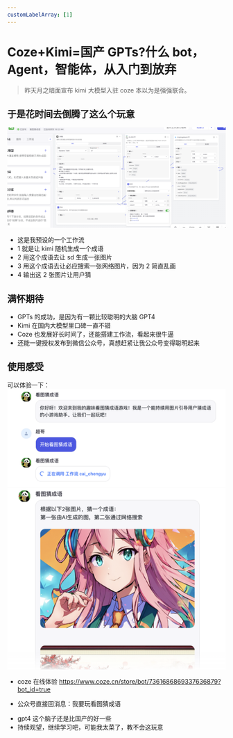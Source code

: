 ```yaml
---
customLabelArray: [1]
---
```


# <Label :level='1'/> Coze+Kimi=国产 GPTs?什么 bot，Agent，智能体，从入门到放弃

> 昨天月之暗面宣布 kimi 大模型入驻 coze 本以为是强强联合。

## 于是花时间去倒腾了这么个玩意

![alt text](./img/image.png)

- 这是我预设的一个工作流
- 1 就是让 kimi 随机生成一个成语
- 2 用这个成语去让 sd 生成一张图片
- 3 用这个成语去让必应搜索一张网络图片，因为 2 简直乱画
- 4 输出这 2 张图片让用户猜

## 满怀期待

- GPTs 的成功，是因为有一颗比较聪明的大脑 GPT4
- Kimi 在国内大模型里口碑一直不错
- Coze 也发展好长时间了，还能搭建工作流，看起来很牛逼
- 还能一键授权发布到微信公众号，真想赶紧让我公众号变得聪明起来

## 使用感受

可以体验一下：
![alt text](./img/image1.png)
![alt text](./img/image2.png)

- coze 在线体验
  https://www.coze.cn/store/bot/7361686869337636879?bot_id=true

- 公众号直接回消息：我要玩看图猜成语

* gpt4 这个脑子还是比国产的好一些
* 持续观望，继续学习吧，可能我太菜了，教不会这玩意

